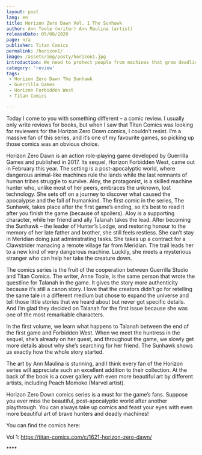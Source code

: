```yaml
---
layout: post
lang: en
title: Horizon Zero Dawn Vol. 1 The Sunhawk
author: Ann Toole (writer) Ann Maulina (artist)
releaseDate: 05/08/2020
page: n/a
publisher: Titan Comics
permalink: /horizon1/
image: /assets/img/posty/horizon1.jpg
introduction: We need to protect people from machines that grow deadlier with each setting sun.
category: 'review'
tags:
 - Horizon Zero Dawn The Sunhawk
 - Guerrilla Games
 - Horizon Forbidden West
 - Titan Comics

---
```


  Today I come to you with something different – a comic review. I usually only write reviews for books, but when I saw that Titan Comics was looking for reviewers for the Horizon Zero Down comics, I couldn’t resist. I’m a massive fan of this series, and it’s one of my favourite games, so picking up those comics was an obvious choice.

  Horizon Zero Dawn is an action role-playing game developed by Guerrilla Games and published in 2017. Its sequel, Horizon Forbidden West, came out in February this year. The setting is a post-apocalyptic world, where dangerous animal-like machines rule the lands while the last remnants of human tribes struggle to survive. Aloy, the protagonist, is a skilled machine hunter who, unlike most of her peers, embraces the unknown, lost technology. She sets off on a journey to discover what caused the apocalypse and the fall of humankind.
	The first comic in the series, The Sunhawk, takes place after the first game’s ending, so it’s best to read it after you finish the game (because of spoilers). Aloy is a supporting character, while her friend and ally Talanah takes the lead. After becoming the Sunhawk – the leader of Hunter’s Lodge, and restoring honour to the memory of her late father and brother, she still feels restless. She can’t stay in Meridian doing just administrating tasks. She takes up a contract for a Clawstrider manacing a remote village far from Meridian. The trail leads her to a new kind of very dangerous machine. Luckily, she meets a mysterious stranger who can help her take the creature down.

  The comics series is the fruit of the cooperation between Guerrilla Studio and Titan Comics. The writer, Anne Toole, is the same person that wrote the questline for Talanah in the game. It gives the story more authenticity because it’s still a canon story. I love that the creators didn’t go for retelling the same tale in a different medium but chose to expand the universe and tell those little stories that we heard about but never got specific details. And I’m glad they decided on Talanah for the first issue because she was one of the most remarkable characters.

  In the first volume, we learn what happens to Talanah between the end of the first game and Forbidden West. When we meet the huntress in the sequel, she’s already on her quest, and throughout the game, we slowly get more details about why she’s searching for her friend. The Sunhawk shows us exactly how the whole story started.

  The art by Ann Maulina is stunning, and I think every fan of the Horizon series will appreciate such an excellent addition to their collection. At the back of the book is a cover gallery with even more beautiful art by different artists, including Peach Momoko (Marvel artist).

  Horizon Zero Down comics series is a must for the game’s fans. Suppose you ever miss the beautiful, post-apocalyptic world after another playthrough. You can always take up comics and feast your eyes with even more beautiful art of brave hunters and deadly machines!

  You can find the comics here:

  Vol 1: https://titan-comics.com/c/1621-horizon-zero-dawn/

  \*\*\*\*
